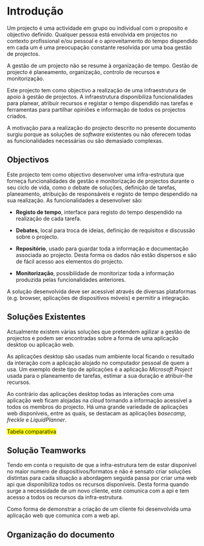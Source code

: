 Introdução
=

Um projecto é uma actividade em grupo ou individual com o proposito e objectivo definido.
Qualquer pessoa está envolvida em projectos no contexto profissional e/ou pessoal e o aproveitamento do tempo dispendido em cada um é uma preocupação constante resolvida por uma boa gestão de projectos. 

A gestão de um projecto não se resume à organização de tempo. Gestão de projecto é planeamento, organização, controlo de recursos e monitorização.

Este projecto tem como objectivo a realização de uma infraestrutura de apoio à gestão de projectos. A infraestrutura disponibiliza funcionalidades para planear, atribuir recursos e registar o tempo dispendido nas tarefas e ferramentas para partilhar opiniões e informação de todos os projectos criados.

A motivação para a realização do projecto descrito no presente documento surgiu porque as soluções de *software* existentes ou não oferecem todas as funcionalidades necessárias ou são demasiado complexas.

Objectivos
-

Este projecto tem como objectivo desenvolver uma infra-estrutura que forneça funcionalidades de gestão e monitorização de projectos durante o seu ciclo de vida, como o debate de soluções, definição de tarefas, planeamento, atribuição de responsáveis e registo de tempo despendido na sua realização. As funcionalidades a desenvolver são:

* **Registo de tempo**, interface para  registo do tempo despendido na realização de cada tarefa.

* **Debates**, local para troca de ideias, definição de requisitos e discussão sobre o projecto.

* **Repositório**, usado para guardar toda a informação e documentação associada ao projecto. Desta forma os dados não estão dispersos e são de fácil acesso aos elementos do projecto.

* **Monitorização**, possibilidade de monitorizar toda a informação produzida pelas funcionalidades anteriores. 

A solução desenvolvida deve ser acessível através de diversas plataformas (e.g. browser, aplicações de dispositivos móveis) e permitir a integração.

Soluções Existentes
-

Actualmente existem várias soluções que pretendem agilizar a gestão de projectos e podem ser encontradas sobre a forma de uma aplicação desktop ou aplicação web. 

As aplicações desktop são usadas num ambiente local ficando o resultado da interação com a aplicação alojado no computador pessoal de quem a usa. Um exemplo deste tipo de aplicações é a aplicação *Microsoft Project* usada para o planeamento de tarefas, estimar a sua duração e atribuir-lhe recursos. 

Ao contrário das aplicações desktop todas as interações com uma aplicação web ficam alojadas na *cloud* tornando a informação acessível a todos os membros do projecto. Há uma grande variedade de aplicações web disponíveis, entre as quais, se destacam as aplicações *basecamp*, *freckle* e *LiquidPlanner*.


<span style="background-color: yellow">Tabela comparativa</span>

Solução Teamworks
-

Tendo em conta o requisito de que a infra-estrutura tem de estar disponivel no maior numero de dispositivos/formatos e não é sensato criar soluções distintas para cada situação a abordagem seguida passa por criar uma web api que disponibiliza todos os recursos disponíveis. 
Desta forma quando surge a necessidade de um novo cliente, este comunica com a api e tem acesso a todos os recursos da infra-estrutura. 

Como forma de demonstrar a criação de um cliente foi desenvolvida uma aplicação web que comunica com a web api.

Organização do documento
-

